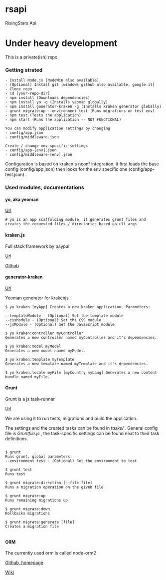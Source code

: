 # rsapi

RisingStars Api

# Under heavy development

This is a private(ish) repo.

### Getting strated

```
- Install Node.js [NodeWin also available]
- (Optional) Install git [windows github also available, google it]
- Clone repo
- cd [your-repo-dir]
- npm install (Downloads dependencies)
- npm install yo -g (Installs yeoman globally)
- npm install generator-kraken -g (Installs kraken generator globally)
- grunt migrate:up --environment test (Runs migrations on test env)
- npm test (Tests the application)
- npm start (Runs the application -- NOT FUNCTIONAL)

You can modify application settings by changing
- config/app.json
- config/middleware.json

Create / change env-specific settings 
- config/app-[env].json
- config/middleware-[env].json
```

Configuration is based on kraken's nconf integration, it first loads the base config (config/app.json) then looks for the env specific one (config/app-test.json) .

### Used modules, documentations

#### yo, aka yeoman
[Url](http://yeoman.io/)
```
# yo is an app scaffolding module, it generates grunt files and creates the requested files / directories based on cli args
```

#### kraken.js
Full stack framework by paypal

[Url](http://krakenjs.com/)

[Github](https://github.com/krakenjs/kraken-js)

#### generator-kraken
[Url](https://www.npmjs.org/package/generator-kraken)

Yeoman generator for krakenjs
```
$ yo kraken [myApp] Creates a new kraken application. Parameters:

--templateModule - (Optional) Set the template module
--cssModule - (Optional) Set the CSS module
--jsModule - (Optional) Set the JavaScript module

$ yo kraken:controller myController
Generates a new controller named myController and it's dependencies.

$ yo kraken:model myModel
Generates a new model named myModel.

$ yo kraken:template myTemplate
Generates a new template named myTemplate and it's dependencies.

$ yo kraken:locale myFile [myCountry myLang] Generates a new content bundle named myFile.

```

#### Grunt 
Grunt is a js task-runner

[Url](http://gruntjs.com/)

We are using it to run tests, migrations and build the application.

The settings and the created tasks can be found in *tasks/* .
General config file is *Gruntfile.js* , the task-specific settings can be found next to their task definitions.

```

$ grunt 
Runs grunt, global parameters:
--environment test - (Optional) Set the environment to test

$ grunt test
Runs test

$ grunt migrate:direction [--file file]
Runs a migration operation on the given file

$ grunt migrate:up
Runs remaining migrations up

$ grunt migrate:down
Rollbacks migrations

$ grunt migrate:generate [file]
Creates a migration file


```

#### ORM
The currently used orm is called node-orm2

[Github, homepage](https://github.com/dresende/node-orm2)

[Wiki](https://github.com/dresende/node-orm2/wiki)
